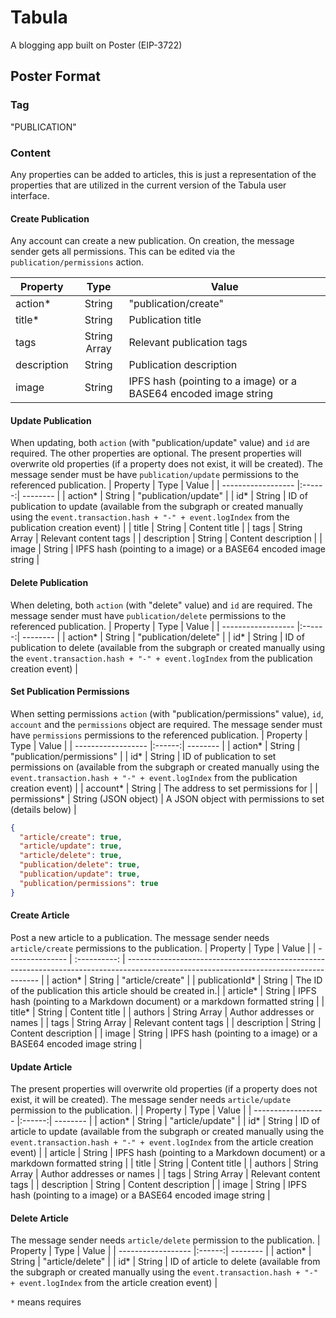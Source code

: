 # Tabula

A blogging app built on Poster (EIP-3722)

## Poster Format

### Tag

"PUBLICATION"

### Content

Any properties can be added to articles, this is just a representation of the properties that are utilized in the current version of the Tabula user interface.

#### Create Publication

Any account can create a new publication. On creation, the message sender gets all permissions. This can be edited via the `publication/permissions` action.

| Property    |     Type     | Value                                                            |
| ----------- | :----------: | ---------------------------------------------------------------- |
| action\*    |    String    | "publication/create"                                             |
| title\*     |    String    | Publication title                                                |
| tags        | String Array | Relevant publication tags                                        |
| description |    String    | Publication description                                          |
| image       |    String    | IPFS hash (pointing to a image) or a BASE64 encoded image string |

#### Update Publication

When updating, both `action` (with "publication/update" value) and `id` are required. The other properties are optional. The present properties will overwrite old properties (if a property does not exist, it will be created). The message sender must be have `publication/update` permissions to the referenced publication.
| Property | Type | Value |
| ------------------ |:------:| -------- |
| action* | String | "publication/update" |
| id* | String | ID of publication to update (available from the subgraph or created manually using the `event.transaction.hash + "-" + event.logIndex` from the publication creation event) |
| title | String | Content title |
| tags | String Array | Relevant content tags |
| description | String | Content description |
| image | String | IPFS hash (pointing to a image) or a BASE64 encoded image string |

#### Delete Publication

When deleting, both `action` (with "delete" value) and `id` are required. The message sender must have `publication/delete` permissions to the referenced publication.
| Property | Type | Value |
| ------------------ |:------:| -------- |
| action* | String | "publication/delete" |
| id* | String | ID of publication to delete (available from the subgraph or created manually using the `event.transaction.hash + "-" + event.logIndex` from the publication creation event) |

#### Set Publication Permissions

When setting permissions `action` (with "publication/permissions" value), `id`, `account` and the `permissions` object are required. The message sender must have `permissions` permissions to the referenced publication.
| Property | Type | Value |
| ------------------ |:------:| -------- |
| action* | String | "publication/permissions" |
| id* | String | ID of publication to set permissions on (available from the subgraph or created manually using the `event.transaction.hash + "-" + event.logIndex` from the publication creation event) |
| account* | String | The address to set permissions for |
| permissions* | String (JSON object) | A JSON object with permissions to set (details below) |

```json
{
  "article/create": true,
  "article/update": true,
  "article/delete": true,
  "publication/delete": true,
  "publication/update": true,
  "publication/permissions": true
}
```

#### Create Article

Post a new article to a publication. The message sender needs `article/create` permissions to the publication.
| Property | Type | Value |
| --------------- | :----------: | -------------------------------------------------------------------------------------------------------------------------------------- |
| action\* | String | "article/create" |
| publicationId\* | String | The ID of the publication this article should be created in.|
| article\* | String | IPFS hash (pointing to a Markdown document) or a markdown formatted string |
| title\* | String | Content title |
| authors | String Array | Author addresses or names |
| tags | String Array | Relevant content tags |
| description | String | Content description |
| image | String | IPFS hash (pointing to a image) or a BASE64 encoded image string |

#### Update Article

The present properties will overwrite old properties (if a property does not exist, it will be created). The message sender needs `article/update` permission to the publication. |
| Property | Type | Value |
| ------------------ |:------:| -------- |
| action* | String | "article/update" |
| id* | String | ID of article to update (available from the subgraph or created manually using the `event.transaction.hash + "-" + event.logIndex` from the article creation event) |
| article | String | IPFS hash (pointing to a Markdown document) or a markdown formatted string |
| title | String | Content title |
| authors | String Array | Author addresses or names |
| tags | String Array | Relevant content tags |
| description | String | Content description |
| image | String | IPFS hash (pointing to a image) or a BASE64 encoded image string |

#### Delete Article

The message sender needs `article/delete` permission to the publication.
| Property | Type | Value |
| ------------------ |:------:| -------- |
| action* | String | "article/delete" |
| id* | String | ID of article to delete (available from the subgraph or created manually using the `event.transaction.hash + "-" + event.logIndex` from the article creation event) |

`*` means requires
